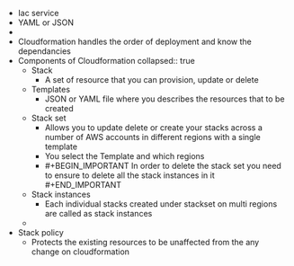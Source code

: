 - Iac service
- YAML or JSON
-
- Cloudformation handles the order of deployment and know the dependancies
- Components of Cloudformation
  collapsed:: true
	- Stack
		- A set of resource that you can provision, update or delete
	- Templates
		- JSON or YAML file where you describes the resources that to be created
	- Stack set
		- Allows you to update delete or create your stacks across a number of AWS accounts in different regions with a single template
		- You select the Template and which regions
		- #+BEGIN_IMPORTANT
		  In order to delete the stack set you need to ensure to delete all the stack instances in it
		  #+END_IMPORTANT
	- Stack instances
		- Each individual stacks created under stackset on multi regions are called as stack instances
	-
- Stack policy
	- Protects the existing resources to be unaffected from the any change on cloudformation